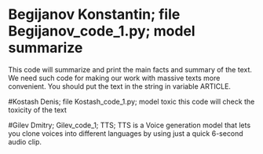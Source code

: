 # Begijanov Konstantin; file Begijanov_code_1.py; model summarize
This code will summarize and print the main facts and summary of the text.
We need such code for making our work with massive texts more convenient.
You should put the text in the string in variable ARTICLE.

#Kostash Denis; file Kostash_code_1.py; model toxic
this code will check the toxicity of the text

#Gilev Dmitry; Gilev_code_1; TTS;
TTS is a Voice generation model that lets you clone voices into different languages by using just a quick 6-second audio clip.
